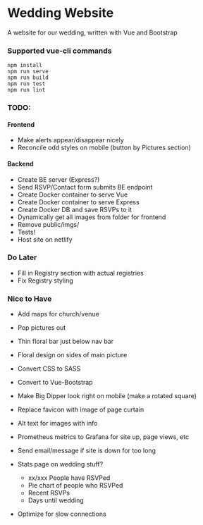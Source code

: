 # Wedding Website
A website for our wedding, written with Vue and Bootstrap

### Supported vue-cli commands
```
npm install
npm run serve
npm run build
npm run test
npm run lint
```

### TODO:

#### Frontend
- Make alerts appear/disappear nicely
- Reconcile odd styles on mobile (button by Pictures section)

#### Backend
- Create BE server (Express?)
- Send RSVP/Contact form submits BE endpoint
- Create Docker container to serve Vue
- Create Docker container to serve Express
- Create Docker DB and save RSVPs to it
- Dynamically get all images from folder for frontend
- Remove public/imgs/
- Tests!
- Host site on netlify

### Do Later
- Fill in Registry section with actual registries
- Fix Registry styling

### Nice to Have
- Add maps for church/venue
- Pop pictures out
- Thin floral bar just below nav bar
- Floral design on sides of main picture
- Convert CSS to SASS
- Convert to Vue-Bootstrap
- Make Big Dipper look right on mobile (make a rotated square)
- Replace favicon with image of page curtain
- Alt text for images with info
- Prometheus metrics to Grafana for site up, page views, etc
- Send email/message if site is down for too long

- Stats page on wedding stuff?
    - xx/xxx People have RSVPed
    - Pie chart of people who RSVPed
    - Recent RSVPs
    - Days until wedding
- Optimize for slow connections

